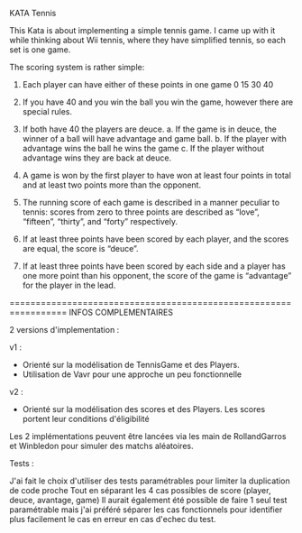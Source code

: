 KATA Tennis

This Kata is about implementing a simple tennis game. I came up with it while thinking about Wii tennis, where they have simplified tennis, so each set is one game.

The scoring system is rather simple:

1. Each player can have either of these points in one game 0 15 30 40

2. If you have 40 and you win the ball you win the game, however there are special rules.

3. If both have 40 the players are deuce. a. If the game is in deuce, the winner of a ball will have advantage and game ball. b. If the player with advantage wins the ball he wins the game c. If the player without advantage wins they are back at deuce.


1. A game is won by the first player to have won at least four points in total and at least two points more than the opponent.

2. The running score of each game is described in a manner peculiar to tennis: scores from zero to three points are described as “love”, “fifteen”, “thirty”, and “forty” respectively.

3. If at least three points have been scored by each player, and the scores are equal, the score is “deuce”.

4. If at least three points have been scored by each side and a player has one more point than his opponent, the score of the game is “advantage” for the player in the lead.


=================================================================
                        INFOS COMPLEMENTAIRES

2 versions d'implementation : 

v1 : 
 - Orienté sur la modélisation de TennisGame et des Players.
 - Utilisation de Vavr pour une approche un peu fonctionnelle

v2 : 
 - Orienté sur la modélisation des scores et des Players.
 Les scores portent leur conditions d'éligibilité
 
 
Les 2 implémentations peuvent être lancées via les main de RollandGarros et Winbledon
pour simuler des matchs aléatoires.

Tests : 

J'ai fait le choix d'utiliser des tests paramétrables pour limiter la duplication de code proche
Tout en séparant les 4 cas possibles de score (player, deuce, avantage, game)
Il aurait également été possible de faire 1 seul test paramétrable 
mais j'ai préféré séparer les cas fonctionnels pour identifier plus facilement le cas en erreur en cas d'echec du test.
